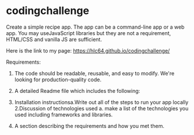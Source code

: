 # codingchallenge

Create a simple recipe app. The app can be a command-line app or a web app. You may useJavaScript libraries but they are not a requirement, HTML/CSS and vanilla JS are sufficient.

Here is the link to my page: https://hlc64.github.io/codingchallenge/

Requirements:

1. The code should be readable, reusable, and easy to modify. We're looking for production-quality code.

2. A detailed Readme file which includes the following:

1.  Installation instructionsa.Write out all of the steps to run your app locally
2.Discussion of technologies used 
  a. make a list of the technologies you used including frameworks and libraries.
3. A section describing the requirements and how you met them.
